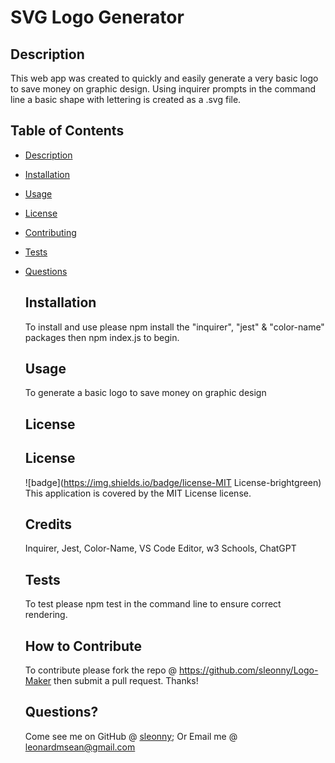 # SVG Logo Generator

## Description

This web app was created to quickly and easily generate a very basic logo to save money on graphic design. Using inquirer prompts in the command line a basic shape with lettering is created as a .svg file.

## Table of Contents

- [Description](#description)
- [Installation](#installation)
- [Usage](#usage)
- [License](#license)
- [Contributing](#contributing)
- [Tests](#tests)
- [Questions](#questions)

  ## Installation

  To install and use please npm install the "inquirer", "jest" & "color-name" packages then npm index.js to begin.

  ## Usage

  To generate a basic logo to save money on graphic design

  ## License

  ## License

  ![badge](https://img.shields.io/badge/license-MIT License-brightgreen)
  This application is covered by the MIT License license.

  ## Credits

  Inquirer, Jest, Color-Name, VS Code Editor, w3 Schools, ChatGPT

  ## Tests

  To test please npm test in the command line to ensure correct rendering.

  ## How to Contribute

  To contribute please fork the repo @ https://github.com/sleonny/Logo-Maker then submit a pull request. Thanks!

  ## Questions?

  Come see me on GitHub @ [sleonny](https://github.com/sleonny);
  Or
  Email me @ leonardmsean@gmail.com
